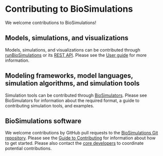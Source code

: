 # Contributing to BioSimulations

We welcome contributions to BioSimulations!

## Models, simulations, and visualizations
Models, simulations, and visualizations can be contributed through [runBioSimulations](https://run.biosimulations.org) or its [REST API](https://api.biosimulations.org). Please see the [User guide](../../users/viewing-projects) for more information.

## Modeling frameworks, model languages, simulation algorithms, and simulation tools
Simulation tools can be contributed through [BioSimulators](https://biosimulators.org). Please see BioSimulators for information about the required format, a guide to contributing simulation tools, and examples.

## BioSimulations software
We welcome contributions by GitHub pull requests to the [BioSimulations Git repository](https://github.com/biosimulations/biosimulations). Please see the [Guide to Contributing](/developers/) for information about how to get started. Please also contact the [core developers](mailto:info@biosimulations.org) to coordinate potential contributions.
